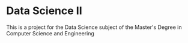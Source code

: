 # Data Science II
This is a project for the Data Science subject of the Master's Degree in Computer Science and Engineering
